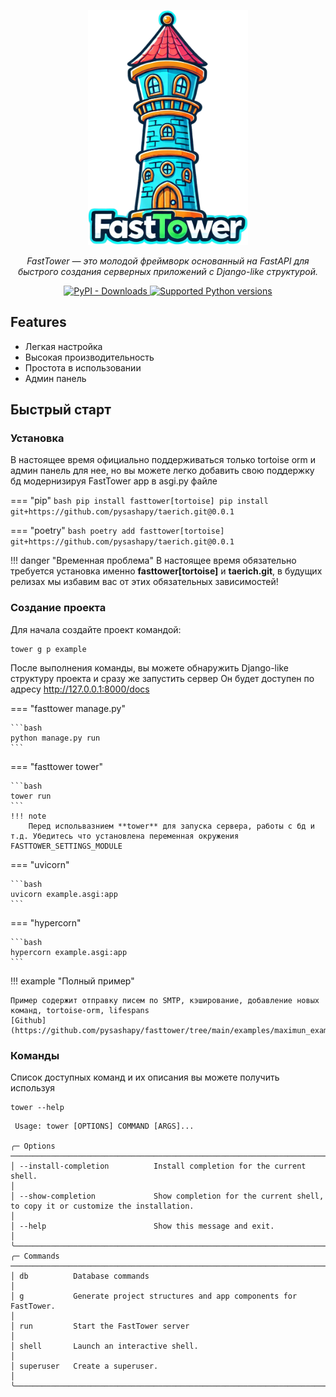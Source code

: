 <p align="center">
  <a href="https://pysashapy.github.io/fasttower/"><img src="img/logo.png" alt="FastTower"  width="256"></a>
</p>
<p align="center">
    <em>FastTower — это молодой фреймворк основанный на FastAPI для быстрого создания серверных приложений с Django-like структурой.</em>
</p>
<p align="center">
<a href="https://pypi.org/project/fasttower" target="_blank">
    <img alt="PyPI - Downloads" src="https://img.shields.io/pypi/dm/fasttower">
</a>
<a href="https://pypi.org/project/fasttower" target="_blank">
    <img src="https://img.shields.io/pypi/pyversions/fasttower.svg?color=%2334D058" alt="Supported Python versions">
</a>
</p>

## Features

- Легкая настройка
- Высокая производительность
- Простота в использовании
- Админ панель

## Быстрый старт

### Установка
В настоящее время официально поддерживаться только tortoise orm и админ панель для нее, но вы можете легко добавить свою
поддержку бд модернизируя FastTower app в asgi.py файле

=== "pip"
    ```bash
    pip install fasttower[tortoise]
    pip install git+https://github.com/pysashapy/taerich.git@0.0.1
    ```

=== "poetry"
    ```bash
    poetry add fasttower[tortoise] git+https://github.com/pysashapy/taerich.git@0.0.1
    ```

!!! danger "Временная проблема"
    В настоящее время обязательно требуется установка именно **fasttower[tortoise]** и **taerich.git**, в будущих релизах мы избавим вас от этих обязательных зависимостей!


### Создание проекта

Для начала создайте проект командой:

```console
tower g p example
```
После выполнения команды, вы можете обнаружить Django-like структуру проекта и сразу же запустить сервер
Он будет доступен по адресу <http://127.0.0.1:8000/docs>

=== "fasttower manage.py"

    ```bash
    python manage.py run
    ```
=== "fasttower tower"

    ```bash
    tower run
    ```
    !!! note
        Перед испольвазнием **tower** для запуска сервера, работы с бд и т.д. Убедитесь что установлена переменная окружения FASTTOWER_SETTINGS_MODULE

=== "uvicorn"

    ```bash
    uvicorn example.asgi:app 
    ```

=== "hypercorn"

    ```bash
    hypercorn example.asgi:app 
    ```

!!! example "Полный пример"

    Пример содержит отправку писем по SMTP, кэширование, добавление новых команд, tortoise-orm, lifespans 
    [Github](https://github.com/pysashapy/fasttower/tree/main/examples/maximun_example)

### Команды

Список доступных команд и их описания вы можете получить используя

```console
tower --help
```

```text
 Usage: tower [OPTIONS] COMMAND [ARGS]...                                                                                                                                                                                         

╭─ Options ──────────────────────────────────────────────────────────────────────────────────────────────────────────────────────────────────────────────────────────────────────────────────────────────────────────────────────╮
│ --install-completion          Install completion for the current shell.                                                                                                                                                        │
│ --show-completion             Show completion for the current shell, to copy it or customize the installation.                                                                                                                 │
│ --help                        Show this message and exit.                                                                                                                                                                      │
╰────────────────────────────────────────────────────────────────────────────────────────────────────────────────────────────────────────────────────────────────────────────────────────────────────────────────────────────────╯
╭─ Commands ─────────────────────────────────────────────────────────────────────────────────────────────────────────────────────────────────────────────────────────────────────────────────────────────────────────────────────╮
│ db          Database commands                                                                                                                                                                                                  │
│ g           Generate project structures and app components for FastTower.                                                                                                                                                      │
│ run         Start the FastTower server                                                                                                                                                                                         │
│ shell       Launch an interactive shell.                                                                                                                                                                                       │
│ superuser   Create a superuser.                                                                                                                                                                                                │
╰────────────────────────────────────────────────────────────────────────────────────────────────────────────────────────────────────────────────────────────────────────────────────────────────────────────────────────────────╯
```
